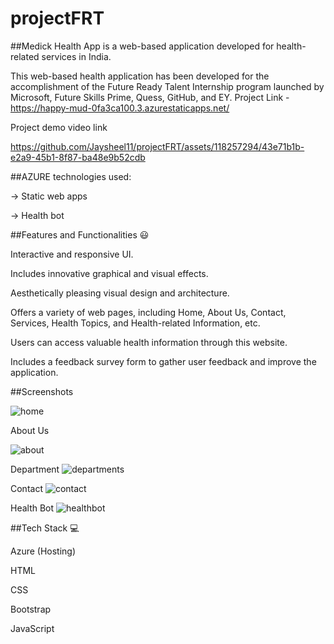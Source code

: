 # projectFRT


##Medick Health App is a web-based application developed for health-related services in India.

This web-based health application has been developed for the accomplishment of the Future Ready Talent Internship program launched by Microsoft, Future Skills Prime, Quess, GitHub, and EY.
Project Link - https://happy-mud-0fa3ca100.3.azurestaticapps.net/

Project demo video link



https://github.com/Jaysheel11/projectFRT/assets/118257294/43e71b1b-e2a9-45b1-8f87-ba48e9b52cdb


##AZURE technologies used:

-> Static web apps

-> Health bot

##Features and Functionalities 😃

Interactive and responsive UI.

Includes innovative graphical and visual effects.

Aesthetically pleasing visual design and architecture.

Offers a variety of web pages, including Home, About Us, Contact, Services, Health Topics, and Health-related Information, etc.

Users can access valuable health information through this website.

Includes a feedback survey form to gather user feedback and improve the application.

##Screenshots

![home](https://github.com/Jaysheel11/projectFRT/assets/118257294/3aeb8ba0-bab7-4204-ac41-8a7db21868b1)

About Us

![about](https://github.com/Jaysheel11/projectFRT/assets/118257294/3d0590b8-83ba-443f-844d-6a817c3076ef)

Department
![departments](https://github.com/Jaysheel11/projectFRT/assets/118257294/ad1698b9-86e4-4717-8e3f-0957e37c6b7a)


Contact
![contact](https://github.com/Jaysheel11/projectFRT/assets/118257294/9f93c546-72ea-42c1-9991-e360ffd5bfde)


Health Bot
![healthbot](https://github.com/Jaysheel11/projectFRT/assets/118257294/b6d6c614-b42e-4bbf-87e3-763319925dc9)


##Tech Stack 💻

Azure (Hosting)

HTML

CSS

Bootstrap

JavaScript

